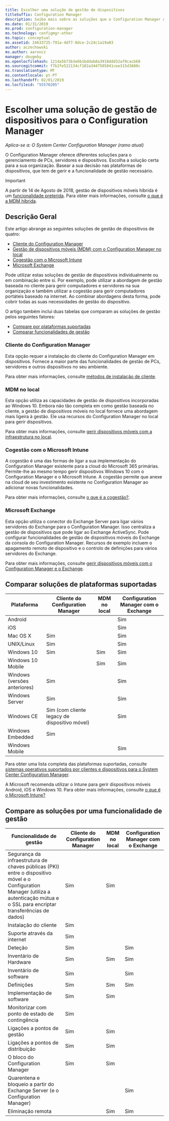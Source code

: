 ```yaml
---
title: Escolher uma solução de gestão de dispositivos
titleSuffix: Configuration Manager
description: Saiba mais sobre as soluções que o Configuration Manager oferece para a gestão de PCs, servidores e dispositivos.
ms.date: 01/31/2019
ms.prod: configuration-manager
ms.technology: configmgr-other
ms.topic: conceptual
ms.assetid: 24633725-791a-4df7-8dce-2c24c1a19a03
author: aczechowski
ms.author: aaroncz
manager: dougeby
ms.openlocfilehash: 1214a5b73b3e6b1bddab8a3918ddd32af0cacb68
ms.sourcegitcommit: f7b2fe522134cf102a3447505841cee315d3680c
ms.translationtype: MT
ms.contentlocale: pt-PT
ms.lasthandoff: 02/01/2019
ms.locfileid: "55570205"
---
```

# <a name="choose-a-device-management-solution-for-configuration-manager"></a>Escolher uma solução de gestão de dispositivos para o Configuration Manager

*Aplica-se a: O System Center Configuration Manager (ramo atual)*

O Configuration Manager oferece diferentes soluções para o gerenciamento de PCs, servidores e dispositivos. Escolha a solução certa para a sua organização. Basear a sua decisão nas plataformas de dispositivos, que tem de gerir e a funcionalidade de gestão necessário.  


> [!Important]  
> A partir de 14 de Agosto de 2018, gestão de dispositivos móveis híbrida é um [funcionalidade preterida](/sccm/core/plan-design/changes/deprecated/removed-and-deprecated-cmfeatures). Para obter mais informações, consulte [o que é a MDM híbrida](/sccm/mdm/understand/hybrid-mobile-device-management).<!--Intune feature 2683117-->  
<!-- SCCMDocs issue 1197 -->



## <a name="overview"></a>Descrição Geral

Este artigo abrange as seguintes soluções de gestão de dispositivos de quatro: 
- [Cliente do Configuration Manager](#bkmk_sccm)
- [Gestão de dispositivos móveis (MDM) com o Configuration Manager no local](#bkmk_opmdm)
- [Cogestão com o Microsoft Intune](#bkmk_intune)
- [Microsoft Exchange](#bkmk_opmdm)

Pode utilizar estas soluções de gestão de dispositivos individualmente ou em combinação entre si. Por exemplo, pode utilizar a abordagem de gestão baseada no cliente para gerir computadores e servidores na sua organização e também utilizar a cogestão para gerir computadores portáteis baseado na internet. Ao combinar abordagens desta forma, pode cobrir todas as suas necessidades de gestão do dispositivo.  

O artigo também inclui duas tabelas que comparam as soluções de gestão pelos seguintes fatores: 
- [Compare por plataformas suportadas](#bkmk_comp1)
- [Comparar funcionalidades de gestão](#bkmk_comp2)


### <a name="bkmk_sccm"></a> Cliente do Configuration Manager  

Esta opção requer a instalação do cliente do Configuration Manager em dispositivos. Fornece a maior parte das funcionalidades de gestão de PCs, servidores e outros dispositivos no seu ambiente. 

Para obter mais informações, consulte [métodos de instalação de cliente](/sccm/core/clients/deploy/plan/client-installation-methods).  


### <a name="bkmk_opmdm"></a> MDM no local  

Esta opção utiliza as capacidades de gestão de dispositivos incorporadas ao Windows 10. Embora não tão completa em como gestão baseada no cliente, a gestão de dispositivos móveis no local fornece uma abordagem mais ligeira à gestão. Ele usa recursos do Configuration Manager no local para gerir dispositivos.  

Para obter mais informações, consulte [gerir dispositivos móveis com a infraestrutura no local](/sccm/mdm/understand/manage-mobile-devices-with-on-premises-infrastructure).  


### <a name="bkmk_comanage"></a> Cogestão com o Microsoft Intune

A cogestão é uma das formas de ligar a sua implementação do Configuration Manager existente para a cloud do Microsoft 365 primárias. Permite-lhe ao mesmo tempo gerir dispositivos Windows 10 com o Configuration Manager e o Microsoft Intune. A cogestão permite que anexe na cloud de seu investimento existente no Configuration Manager ao adicionar novas funcionalidades. 

Para obter mais informações, consulte [o que é a cogestão?](/sccm/comanage/overview).  


### <a name="bkmk_exchange"></a> Microsoft Exchange  

Esta opção utiliza o conector do Exchange Server para ligar vários servidores do Exchange para o Configuration Manager. Isso centraliza a gestão de dispositivos que pode ligar ao Exchange ActiveSync. Pode configurar funcionalidades de gestão de dispositivos móveis do Exchange da consola do Configuration Manager. Recursos de exemplo incluem o apagamento remoto de dispositivo e o controlo de definições para vários servidores do Exchange.

Para obter mais informações, consulte [gerir dispositivos móveis com o Configuration Manager e o Exchange](/sccm/mdm/deploy-use/manage-mobile-devices-with-exchange-activesync).  



## <a name="bkmk_comp1"></a> Comparar soluções de plataformas suportadas  

|Plataforma|Cliente do Configuration Manager|MDM no local|Configuration Manager com o Exchange|  
|--------|----------------------------|---------------|-----------------------------------|  
|Android| | |Sim|  
|iOS| | |Sim|  
|Mac OS X|Sim| |Sim|  
|UNIX/Linux|Sim| |Sim|  
|Windows 10|Sim|Sim|Sim|  
|Windows 10 Mobile| |Sim|Sim|  
|Windows (versões anteriores)|Sim| |Sim|  
|Windows Server|Sim| |Sim|  
|Windows CE|Sim (com cliente legacy de dispositivo móvel)| |Sim|  
|Windows Embedded|Sim| | |  
|Windows Mobile| | |Sim|  

Para obter uma lista completa das plataformas suportadas, consulte [sistemas operativos suportados por clientes e dispositivos para o System Center Configuration Manager](configs/supported-operating-systems-for-clients-and-devices.md).

A Microsoft recomenda utilizar o Intune para gerir dispositivos móveis Android, iOS e Windows 10. Para obter mais informações, consulte [o que é o Microsoft Intune?](https://docs.microsoft.com/intune/what-is-intune)



##  <a name="bkmk_comp2"></a> Compare as soluções por uma funcionalidade de gestão  

|Funcionalidade de gestão|Cliente do Configuration Manager|MDM no local|Configuration Manager com o Exchange|  
|--------|----------------------------|---------------|-----------------------------------|  
|Segurança da infraestrutura de chaves públicas (PKI) entre o dispositivo móvel e o Configuration Manager (utiliza a autenticação mútua e o SSL para encriptar transferências de dados)|Sim|Sim| |  
|Instalação do cliente|Sim| | |  
|Suporte através da internet|Sim| | |  
|Deteção|Sim| |Sim|  
|Inventário de Hardware|Sim|Sim|Sim|  
|Inventário de software|Sim| |Sim|  
|Definições|Sim|Sim|Sim|  
|Implementação de software|Sim|Sim| |  
|Monitorizar com ponto de estado de contingência|Sim| | |  
|Ligações a pontos de gestão|Sim|Sim| |  
|Ligações a pontos de distribuição|Sim|Sim| |  
|O bloco do Configuration Manager|Sim|Sim| |  
|Quarentena e bloqueio a partir do Exchange Server (e o Configuration Manager)| | |Sim|  
|Eliminação remota| |Sim|Sim|  


